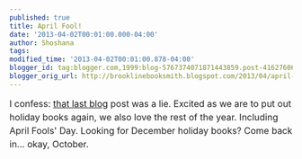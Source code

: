 ```yaml
---
published: true
title: April Fool!
date: '2013-04-02T00:01:00.000-04:00'
author: Shoshana
tags: 
modified_time: '2013-04-02T00:01:00.878-04:00'
blogger_id: tag:blogger.com,1999:blog-5767374071871443859.post-4162760625380905801
blogger_orig_url: http://brooklinebooksmith.blogspot.com/2013/04/april-fool.html
---
```


<span style="font-family: inherit;"><span style="color: #222222; font-size: 16px; line-height: 24px;">I confess: <a href="http://brooklinebooksmith.blogspot.com/2013/04/only-9-shopping-months-until-christmas.html">that last blog</a> post </span><span style="color: #222222; font-size: 16px; line-height: 24px;">was a lie. Excited as we are to put out holiday books again, we also love the rest of the year. Including April Fools' Day. Looking for December holiday books? Come back in... okay, October.</span></span>